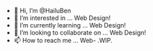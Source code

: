- 👋 Hi, I’m @HailuBen
- 👀 I’m interested in ... Web Design!
- 🌱 I’m currently learning ... Web Design!
- 💞️ I’m looking to collaborate on ... Web Design!
- 📫 How to reach me ... Web-
.WIP.
<!---
HailuBen/HailuBen is a ✨ special ✨ repository because its `README.md` (this file) appears on your GitHub profile.
You can click the Preview link to take a look at your changes.
--->
